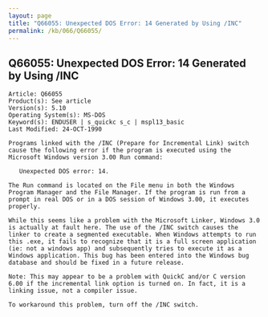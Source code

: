 ```yaml
---
layout: page
title: "Q66055: Unexpected DOS Error: 14 Generated by Using /INC"
permalink: /kb/066/Q66055/
---
```


## Q66055: Unexpected DOS Error: 14 Generated by Using /INC

	Article: Q66055
	Product(s): See article
	Version(s): 5.10
	Operating System(s): MS-DOS
	Keyword(s): ENDUSER | s_quickc s_c | mspl13_basic
	Last Modified: 24-OCT-1990
	
	Programs linked with the /INC (Prepare for Incremental Link) switch
	cause the following error if the program is executed using the
	Microsoft Windows version 3.00 Run command:
	
	   Unexpected DOS error: 14.
	
	The Run command is located on the File menu in both the Windows
	Program Manager and the File Manager. If the program is run from a
	prompt in real DOS or in a DOS session of Windows 3.00, it executes
	properly.
	
	While this seems like a problem with the Microsoft Linker, Windows 3.0
	is actually at fault here. The use of the /INC switch causes the
	linker to create a segmented executable. When Windows attempts to run
	this .exe, it fails to recognize that it is a full screen application
	(ie: not a windows app) and subsequently tries to execute it as a
	Windows application. This bug has been entered into the Windows bug
	database and should be fixed in a future release.
	
	Note: This may appear to be a problem with QuickC and/or C version
	6.00 if the incremental link option is turned on. In fact, it is a
	linking issue, not a compiler issue.
	
	To workaround this problem, turn off the /INC switch.
